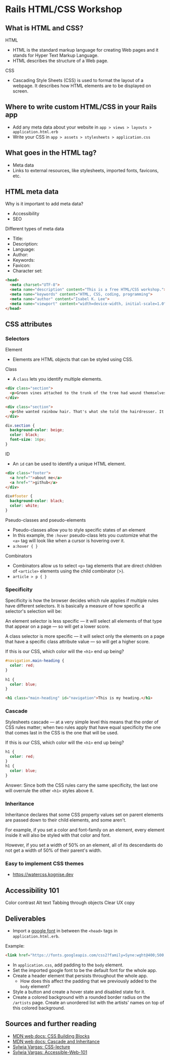 # Rails HTML/CSS Workshop

## What is HTML and CSS?
HTML
* HTML is the standard markup language for creating Web pages and it stands for Hyper Text Markup Language.
* HTML describes the structure of a Web page.

CSS
* Cascading Style Sheets (CSS) is used to format the layout of a webpage. It describes how HTML elements are to be displayed on screen.

## Where to write custom HTML/CSS in your Rails app
* Add any meta data about your website in `app > views > layouts > application.html.erb`
* Write your CSS in `app > assets > stylesheets > application.css`

## What goes in the HTML <head> tag?
* Meta data
* Links to external resources, like stylesheets, imported fonts, favicons, etc.

## HTML meta data
Why is it important to add meta data?
* Accessibility
* SEO

Different types of meta data
* Title:
* Description: 
* Language: 
* Author: 
* Keywords: 
* Favicon: 
* Character set: 

```html
<head>
  <meta charset="UTF-8">
  <meta name="description" content="This is a free HTML/CSS workshop.">
  <meta name="keywords" content="HTML, CSS, coding, programming">
  <meta name="author" content="Isabel K. Lee">
  <meta name="viewport" content="width=device-width, initial-scale=1.0">
</head>
```

## CSS attributes
### Selectors
Element
* Elements are HTML objects that can be styled using CSS.

Class
* A `class` lets you identify multiple elements.

```html
<div class="section">
  <p>Green vines attached to the trunk of the tree had wound themselves toward the top of the canopy. Ants used the vine as their private highway, avoiding all the creases and crags of the bark, to freely move at top speed from top to bottom or bottom to top depending on their current chore.</p>
</div>

<div class="section">
  <p>She wanted rainbow hair. That's what she told the hairdresser. It should be deep rainbow colors, too. She wasn't interested in pastel rainbow hair. She wanted it deep and vibrant so there was no doubt that she had done this on purpose.</p>
</div>
```

```css
div.section {
  background-color: beige;
  color: black;
  font-size: 16px;
}
```

ID
* An `id` can be used to identify a unique HTML element.

```html
<div class="footer">
  <a href="">about me</a>
  <a href="">github</a>
</div>
```

```css
div#footer {
  background-color: black;
  color: white;
}
```

Pseudo-classes and pseudo-elements
* Pseudo-classes allow you to style specific states of an element
* In this example, the `:hover` pseudo-class lets you customize what the `<a>` tag will look like when a cursor is hovering over it.
* `a:hover { }`

Combinators
* Combinators allow us to select `<p>` tag elements that are direct children of `<article>` elements using the child combinator (>).
* `article > p { }`

### Specificity
Specificity is how the browser decides which rule applies if multiple rules have different selectors. It is basically a measure of how specific a selector's selection will be:

An element selector is less specific — it will select all elements of that type that appear on a page — so will get a lower score.

A class selector is more specific — it will select only the elements on a page that have a specific class attribute value — so will get a higher score.

If this is our CSS, which color will the `<h1>` end up being?

```css
#navigation.main-heading { 
  color: red; 
}
        
h1 { 
  color: blue; 
}
```

```html
<h1 class="main-heading" id="navigation">This is my heading.</h1>
```

### Cascade
Stylesheets cascade — at a very simple level this means that the order of CSS rules matter; when two rules apply that have equal specificity the one that comes last in the CSS is the one that will be used.

If this is our CSS, which color will the `<h1>` end up being?

```css
h1 { 
  color: red; 
}
h1 { 
  color: blue; 
}
```

Answer: Since both the CSS rules carry the same specificity, the last one will overrule the other `<h1>` styles above it.

### Inheritance
Inheritance declares that some CSS property values set on parent elements are passed down to their child elements, and some aren't.

For example, if you set a color and font-family on an element, every element inside it will also be styled with that color and font.

However, if you set a width of 50% on an element, all of its descendants do not get a width of 50% of their parent's width.

### Easy to implement CSS themes
* https://watercss.kognise.dev

## Accessibility 101
Color contrast
Alt text
Tabbing through objects
Clear UX copy

## Deliverables
* Import a [google font](https://fonts.google.com) in between the `<head>` tags in `application.html.erb`.

Example:
  ```html
  <link href="https://fonts.googleapis.com/css2?family=Syne:wght@400;500;600;700;800&display=swap" rel="stylesheet">
  ```

* In `application.css`, add padding to the `body` element.
* Set the imported google font to be the default font for the whole app.
* Create a header element that persists throughout the whole app.
  * How does this affect the padding that we previously added to the `body` element?
* Style a button and create a hover state and disabled state for it.
* Create a colored background with a rounded border radius on the `/artists` page. Create an unordered list with the artists' names on top of this colored background.

## Sources and further reading
* [MDN web docs: CSS Building Blocks](https://developer.mozilla.org/en-US/docs/Learn/CSS/Building_blocks)
* [MDN web docs: Cascade and Inheritance](https://developer.mozilla.org/en-US/docs/Learn/CSS/Building_blocks/Cascade_and_inheritance)
* [Sylwia Vargas: CSS-lecture](https://github.com/sylwiavargas/CSS-Lecture-And-Exercises)
* [Sylwia Vargas: Accessible-Web-101](https://github.com/sylwiavargas/Accessible-Web-101)